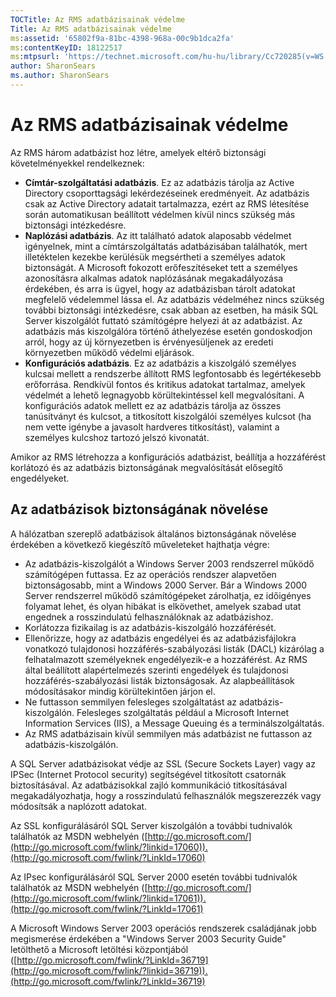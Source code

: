 ```yaml
---
TOCTitle: Az RMS adatbázisainak védelme
Title: Az RMS adatbázisainak védelme
ms:assetid: '65802f9a-81bc-4398-968a-00c9b1dca2fa'
ms:contentKeyID: 18122517
ms:mtpsurl: 'https://technet.microsoft.com/hu-hu/library/Cc720285(v=WS.10)'
author: SharonSears
ms.author: SharonSears
---
```


Az RMS adatbázisainak védelme
=============================

Az RMS három adatbázist hoz létre, amelyek eltérő biztonsági követelményekkel rendelkeznek:

-   **Címtár-szolgáltatási adatbázis**. Ez az adatbázis tárolja az Active Directory csoporttagsági lekérdezéseinek eredményeit. Az adatbázis csak az Active Directory adatait tartalmazza, ezért az RMS létesítése során automatikusan beállított védelmen kívül nincs szükség más biztonsági intézkedésre.
-   **Naplózási adatbázis**. Az itt található adatok alaposabb védelmet igényelnek, mint a címtárszolgáltatás adatbázisában találhatók, mert illetéktelen kezekbe kerülésük megsértheti a személyes adatok biztonságát. A Microsoft fokozott erőfeszítéseket tett a személyes azonosításra alkalmas adatok naplózásának megakadályozása érdekében, és arra is ügyel, hogy az adatbázisban tárolt adatokat megfelelő védelemmel lássa el. Az adatbázis védelméhez nincs szükség további biztonsági intézkedésre, csak abban az esetben, ha másik SQL Server kiszolgálót futtató számítógépre helyezi át az adatbázist. Az adatbázis más kiszolgálóra történő áthelyezése esetén gondoskodjon arról, hogy az új környezetben is érvényesüljenek az eredeti környezetben működő védelmi eljárások.
-   **Konfigurációs adatbázis**. Ez az adatbázis a kiszolgáló személyes kulcsai mellett a rendszerbe állított RMS legfontosabb és legértékesebb erőforrása. Rendkívül fontos és kritikus adatokat tartalmaz, amelyek védelmét a lehető legnagyobb körültekintéssel kell megvalósítani. A konfigurációs adatok mellett ez az adatbázis tárolja az összes tanúsítványt és kulcsot, a titkosított kiszolgálói személyes kulcsot (ha nem vette igénybe a javasolt hardveres titkosítást), valamint a személyes kulcshoz tartozó jelszó kivonatát.

Amikor az RMS létrehozza a konfigurációs adatbázist, beállítja a hozzáférést korlátozó és az adatbázis biztonságának megvalósítását elősegítő engedélyeket.

Az adatbázisok biztonságának növelése
-------------------------------------

A hálózatban szereplő adatbázisok általános biztonságának növelése érdekében a következő kiegészítő műveleteket hajthatja végre:

-   Az adatbázis-kiszolgálót a Windows Server 2003 rendszerrel működő számítógépen futtassa. Ez az operációs rendszer alapvetően biztonságosabb, mint a Windows 2000 Server. Bár a Windows 2000 Server rendszerrel működő számítógépeket zárolhatja, ez időigényes folyamat lehet, és olyan hibákat is elkövethet, amelyek szabad utat engednek a rosszindulatú felhasználóknak az adatbázishoz.
-   Korlátozza fizikailag is az adatbázis-kiszolgáló hozzáférését.
-   Ellenőrizze, hogy az adatbázis engedélyei és az adatbázisfájlokra vonatkozó tulajdonosi hozzáférés-szabályozási listák (DACL) kizárólag a felhatalmazott személyeknek engedélyezik-e a hozzáférést. Az RMS által beállított alapértelmezés szerinti engedélyek és tulajdonosi hozzáférés-szabályozási listák biztonságosak. Az alapbeállítások módosításakor mindig körültekintően járjon el.
-   Ne futtasson semmilyen felesleges szolgáltatást az adatbázis-kiszolgálón. Felesleges szolgáltatás például a Microsoft Internet Information Services (IIS), a Message Queuing és a terminálszolgáltatás.
-   Az RMS adatbázisain kívül semmilyen más adatbázist ne futtasson az adatbázis-kiszolgálón.

A SQL Server adatbázisokat védje az SSL (Secure Sockets Layer) vagy az IPSec (Internet Protocol security) segítségével titkosított csatornák biztosításával. Az adatbázisokkal zajló kommunikáció titkosításával megakadályozhatja, hogy a rosszindulatú felhasználók megszerezzék vagy módosítsák a naplózott adatokat.

Az SSL konfigurálásáról SQL Server kiszolgálón a további tudnivalók találhatók az MSDN webhelyén ([http://go.microsoft.com/](http://go.microsoft.com/fwlink/?linkid=17060)).(http://go.microsoft.com/fwlink/?LinkId=17060)

Az IPsec konfigurálásáról SQL Server 2000 esetén további tudnivalók találhatók az MSDN webhelyén ([http://go.microsoft.com/](http://go.microsoft.com/fwlink/?linkid=17061)).(http://go.microsoft.com/fwlink/?LinkId=17061)

A Microsoft Windows Server 2003 operációs rendszerek családjának jobb megismerése érdekében a "Windows Server 2003 Security Guide" letölthető a Microsoft letöltési központjából ([http://go.microsoft.com/fwlink/?LinkId=36719](http://go.microsoft.com/fwlink/?linkid=36719)).(http://go.microsoft.com/fwlink/?LinkId=36719)
